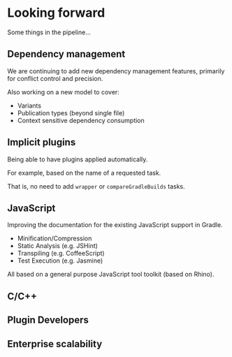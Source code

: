 # Looking forward

Some things in the pipeline…

## Dependency management

We are continuing to add new dependency management features, primarily for conflict control and precision.

Also working on a new model to cover:

* Variants
* Publication types (beyond single file)
* Context sensitive dependency consumption

## Implicit plugins

Being able to have plugins applied automatically. 

For example, based on the name of a requested task.

That is, no need to add `wrapper` or `compareGradleBuilds` tasks.

## JavaScript

Improving the documentation for the existing JavaScript support in Gradle.

* Minification/Compression
* Static Analysis (e.g. JSHint)
* Transpiling (e.g. CoffeeScript)
* Test Execution (e.g. Jasmine)

All based on a general purpose JavaScript tool toolkit (based on Rhino).

## C/C++

## Plugin Developers

## Enterprise scalability

